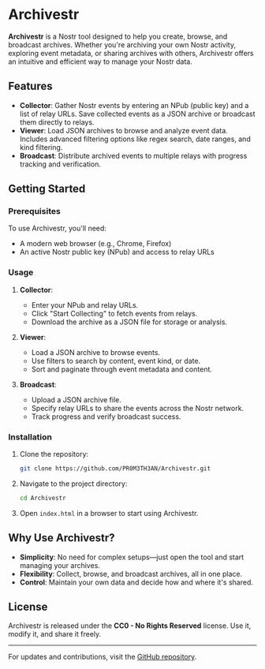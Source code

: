 # Archivestr

**Archivestr** is a Nostr tool designed to help you create, browse, and broadcast archives. Whether you're archiving your own Nostr activity, exploring event metadata, or sharing archives with others, Archivestr offers an intuitive and efficient way to manage your Nostr data.

## Features

- **Collector**: Gather Nostr events by entering an NPub (public key) and a list of relay URLs. Save collected events as a JSON archive or broadcast them directly to relays.
- **Viewer**: Load JSON archives to browse and analyze event data. Includes advanced filtering options like regex search, date ranges, and kind filtering.
- **Broadcast**: Distribute archived events to multiple relays with progress tracking and verification.

## Getting Started

### Prerequisites

To use Archivestr, you'll need:
- A modern web browser (e.g., Chrome, Firefox)
- An active Nostr public key (NPub) and access to relay URLs

### Usage

1. **Collector**:
   - Enter your NPub and relay URLs.
   - Click "Start Collecting" to fetch events from relays.
   - Download the archive as a JSON file for storage or analysis.

2. **Viewer**:
   - Load a JSON archive to browse events.
   - Use filters to search by content, event kind, or date.
   - Sort and paginate through event metadata and content.

3. **Broadcast**:
   - Upload a JSON archive file.
   - Specify relay URLs to share the events across the Nostr network.
   - Track progress and verify broadcast success.

### Installation

1. Clone the repository:
   ```bash
   git clone https://github.com/PR0M3TH3AN/Archivestr.git
   ```
2. Navigate to the project directory:
   ```bash
   cd Archivestr
   ```
3. Open `index.html` in a browser to start using Archivestr.

## Why Use Archivestr?

- **Simplicity**: No need for complex setups—just open the tool and start managing your archives.
- **Flexibility**: Collect, browse, and broadcast archives, all in one place.
- **Control**: Maintain your own data and decide how and where it's shared.

## License

Archivestr is released under the **CC0 - No Rights Reserved** license. Use it, modify it, and share it freely.

---

For updates and contributions, visit the [GitHub repository](https://github.com/PR0M3TH3AN/Archivestr).